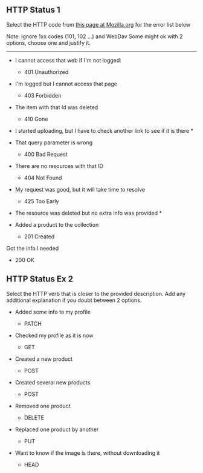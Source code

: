 ##  HTTP Status 1

Select the HTTP code from [this page at Mozilla.org](https://developer.mozilla.org/en-US/docs/Web/HTTP/Status)
for the error list below

Note: ignore 1xx codes (101, 102 ...) and WebDav
Some might ok with 2 options, choose one and justify it.

----

* I cannot access that web if I'm not logged:
  *  401 Unauthorized

* I'm logged but I cannot access that page
  * 403 Forbidden

* The item with that Id was deleted
  * 410 Gone

* I started uploading, but I have to check another link to see if it is there
  * 

* That query parameter is wrong
  * 400 Bad Request

* There are no resources with that ID
  * 404 Not Found

* My request was good, but it will take time to resolve
  * 425 Too Early

* The resource was deleted but no extra info was provided
  * 

* Added a product to the collection
  * 201 Created

Got the info I needed
  * 200 OK



## HTTP Status Ex 2

Select the HTTP verb that is closer to the provided description.
Add any additional explanation if you doubt between 2 options.

* Added some info to my profile
  * PATCH
 
* Checked my profile as it is now
  * GET

* Created a new product
  * POST

* Created several new products
  *  POST

* Removed one product
  *  DELETE

* Replaced one product by another
  *  PUT

* Want to know if the image is there, without downloading it
  * HEAD